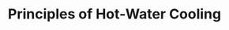 ---
category: cooling
title: "Principles of Hot-Water Cooling"
description: "Discussion on the application and realization of hot-water cooling."
questions:
  - How much heat do different systems from a small microprocessor to huge supercomputers and server farms produce?
  - Which cooling approaches are used for various systems and why?
  - Which large systems use hot-water cooling?
  - What is the benefit over ordinary water cooling?
  - Can you quantify the efficiency improvement compared to air cooling?
  - What is the standard water circuit diagram for this setup?
  - What are the biggest challenges on the hardware / construction side?
literature:
  - 1309.4887v1
  - 1502.04025v1
  - Cooling-making-efficient-choices
  - Evaluation-of-the-impact-of-Direct-Warm-Water-Cooling
scheduled: 2016-08-24 10:00:00
---
